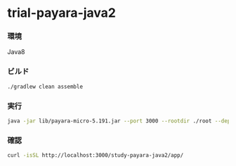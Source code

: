 trial-payara-java2
==================

### 環境

Java8


### ビルド

```sh
./gradlew clean assemble
```


### 実行

```sh
java -jar lib/payara-micro-5.191.jar --port 3000 --rootdir ./root --deploy build/libs/study-payara-java2.war
```


### 確認

```sh
curl -isSL http://localhost:3000/study-payara-java2/app/
```
